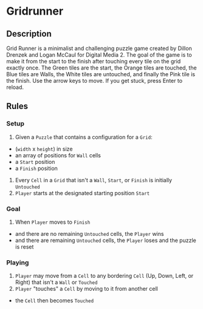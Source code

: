 # Gridrunner

## Description
Grid Runner is a minimalist and challenging puzzle game created by Dillon Drenzek and Logan McCaul for Digital Media 2. The goal of the game is to make it from the start to the finish after touching every tile on the grid exactly once. The Green tiles are the start, the Orange tiles are touched, the Blue tiles are Walls, the White tiles are untouched, and finally the Pink tile is the finish. Use the arrow keys to move. If you get stuck, press Enter to reload.



## Rules

### Setup
1. Given a `Puzzle` that contains a configuration for a `Grid`:
  - (`width` x `height`) in size
  - an array of positions for `Wall` cells
  - a `Start` position
  - a `Finish` position
1. Every `Cell` in a `Grid` that isn't a `Wall`, `Start`, or `Finish` is initially `Untouched`
1. `Player` starts at the designated starting position `Start`

### Goal
1. When `Player` moves to `Finish`
  - and there are no remaining `Untouched` cells, the `Player` wins
  - and there are remaining `Untouched` cells, the `Player` loses and the puzzle is reset

### Playing
1. `Player` may move from a `Cell` to any bordering `Cell` (Up, Down, Left, or Right) that isn't a `Wall` or `Touched`
1. `Player` "touches" a `Cell` by moving to it from another cell
  - the `Cell` then becomes `Touched`
